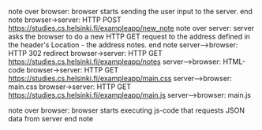 note over browser:
browser starts sending the user
input to the server.
end note
browser->server: HTTP POST https://studies.cs.helsinki.fi/exampleapp/new_note
note over server:
server asks the browser to do a new
HTTP GET request to the address defined
in the header's Location - the address notes.
end note
server-->browser: HTTP 302 redirect
browser->server: HTTP GET https://studies.cs.helsinki.fi/exampleapp/notes
server-->browser: HTML-code
browser->server: HTTP GET https://studies.cs.helsinki.fi/exampleapp/main.css
server-->browser: main.css
browser->server: HTTP GET https://studies.cs.helsinki.fi/exampleapp/main.js
server-->browser: main.js

note over browser:
browser starts executing js-code
that requests JSON data from server
end note
